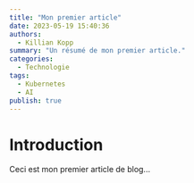 ```yaml
---
title: "Mon premier article"
date: 2023-05-19 15:40:36
authors:
  - Killian Kopp
summary: "Un résumé de mon premier article."
categories:
  - Technologie
tags:
  - Kubernetes
  - AI
publish: true
---
```


# Introduction
Ceci est mon premier article de blog...